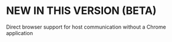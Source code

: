 NEW IN THIS VERSION (BETA)
==========================

Direct browser support for host communication without a Chrome application
